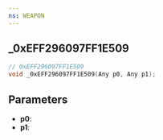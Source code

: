 ```yaml
---
ns: WEAPON
---
```

## _0xEFF296097FF1E509

```c
// 0xEFF296097FF1E509
void _0xEFF296097FF1E509(Any p0, Any p1);
```


## Parameters
* **p0**: 
* **p1**: 

